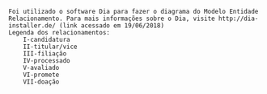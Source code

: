 	Foi utilizado o software Dia para fazer o diagrama do Modelo Entidade Relacionamento. Para mais informações sobre o Dia, visite http://dia-installer.de/ (link acessado em 19/06/2018)
	Legenda dos relacionamentos:
		I-candidatura
		II-titular/vice
		III-filiação
		IV-processado
		V-avaliado
		VI-promete
		VII-doação
		
